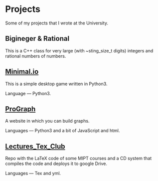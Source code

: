 # Projects
Some of my projects that I wrote at the University.

## Bigineger & Rational
This is a C++ class for very large (with ~sting_size_t digits) integers and rational numbers of numbers.

## [Minimal.io](https://github.com/Unicorn-Dev/Minimal.io)
This is a simple desktop game written in Python3.

Language –– Python3.

## [ProGraph](https://github.com/Unicorn-Dev/ProGraph)
A website in which you can build graphs.

Languages –– Python3 and a bit of JavaScript and html.

## [Lectures_Tex_Club](https://github.com/MIPT-Group/Lectures_Tex_Club)
Repo with the LaTeX code of some MIPT courses and a CD system that compiles the code and deploys it to google Drive.

Languages –– Tex and yml.
